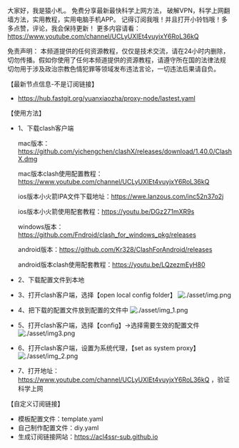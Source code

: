 大家好，我是猿小札。 免费分享最新最快科学上网方法， 破解VPN，科学上网翻墙方法，实用教程，实用电脑手机APP。 记得订阅我哦！并且打开小铃铛哦！多多点赞，评论，我会保持更新！ 
更多内容请看：https://www.youtube.com/channel/UCLyUXIEt4vuyjxY6RoL36kQ  


免责声明： 本频道提供的任何资源教程，仅仅是技术交流，请在24小时内删除，切勿传播。假如你使用了任何本频道提供的资源教程，请遵守所在国的法律法规 切勿用于涉及政治宗教色情犯罪等领域发布违法言论，一切违法后果请自负。

【最新节点信息-不是订阅链接】
 -   https://hub.fastgit.org/yuanxiaozha/proxy-node/lastest.yaml


【使用方法】

- 1、下载clash客户端

    mac版本：https://github.com/yichengchen/clashX/releases/download/1.40.0/ClashX.dmg

    mac版本clash使用配置教程：https://www.youtube.com/channel/UCLyUXIEt4vuyjxY6RoL36kQ

    ios版本小火箭IPA文件下载地址：https://wwe.lanzous.com/inc52n37o2j
  
    ios版本小火箭使用配套教程：https://youtu.be/DGz271mXR9s
  
    windows版本：https://github.com/Fndroid/clash_for_windows_pkg/releases

    android版本：https://github.com/Kr328/ClashForAndroid/releases
  
    android版本clash使用配套教程：https://youtu.be/LQzezmEyH80


- 2、下载配置文件到本地
- 3、打开clash客户端，选择【open local config folder】
    ![./asset/img.png](asset/img.png)
  
- 4、把下载的配置文件放到配置的文件中
    ![./asset/img_1.png](asset/img_1.png)
  
- 5、打开clash客户端，选择【config】->选择需要生效的配置文件
    ![./asset/img3.png](asset/img3.png)
  
- 6、打开clash客户端，设置为系统代理，【set as system proxy】
    ![./asset/img_2.png](asset/img_2.png)
  
- 7、打开地址：https://www.youtube.com/channel/UCLyUXIEt4vuyjxY6RoL36kQ ，验证科学上网
  

【自定义订阅链接】

- 模板配置文件：template.yaml
- 自己制作配置文件：diy.yaml
- 生成订阅链接网站：https://acl4ssr-sub.github.io


